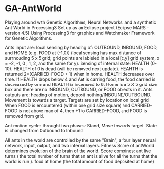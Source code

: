 # GA-AntWorld
Playing around with Genetic Algorithms, Neural Networks, and a synthetic Ant World in Processing3
Set up as an Eclipse project (Eclipse MARS - version 4.5)
Using Processing3 for graphics
and Watchmaker Framework for Genetic Algorithms.

Ants input are: local sensing by heading of: OUTBOUND, INBOUND, FOOD, and HOME (e.g. FOOD at (-1,0))
      (local sensing has max distance of surrnouding 5 x 5 grid; grid points are lableled 
      in a local [x,y] grid system, x = -2, -1, 0 , 1, 2, and the same for y).
  Sensing of internal state: HEALTH (0-10). HEALTH of 0 is dead (will be removed next update).
      HEAHTH is returned 2*(CARRIED-FOOD + 1) when in home. HEALTH decreases over time.
      If HEALTH drops below 4 and Ant is carring food, the food carried is decreased by one
      and HEALTH is increased to 8.
Home is a 5 X 5 grid size box and there are no INBOUND, OUTBOUND, or FOOD objects in it.
Ants outputs are: heading of motion, deposit nothing/INBOUND/OUTBOUND.
  Movement is towards a target. Targets are set by location on local grid 
When FOOD is encountered (within one grid size square) and CARRIED-FOOD is not above max of 4, then +1 to
  CARRIED-FOOD, and FOOD is removed from grid.
  
Ant motion cycles throught two phases: Stand, Move towards target. State is changed from Outbound to Inbound 
  
All ants in the world are controlled by the same "Brain", a four layer nerual network, input, output, and two internal layers.
Fitness Score of antWorld determines evolution of the brain of the world.
Score combines: ant live turns ( the total number of turns that an ant is alive for all the turns that the world is run ).
    food at home (the total amount of food deposited at home)
